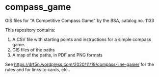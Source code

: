 # compass_game
GIS files for "A Competitive Compass Game" by the BSA, catalog no. 1133

This repository contains:

1) A CSV file with starting points and instructions for 
a simple compass game.  
2) GIS files of the paths
3) A map of the paths, in PDF and PNG formats

See 
https://drf5n.wordpress.com/2020/11/19/compass-line-game/ for the rules
and for links to cards, etc.. 

